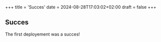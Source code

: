 +++
title = 'Succes'
date = 2024-08-28T17:03:02+02:00
draft = false
+++

## Succes
The first deployement was a succes!